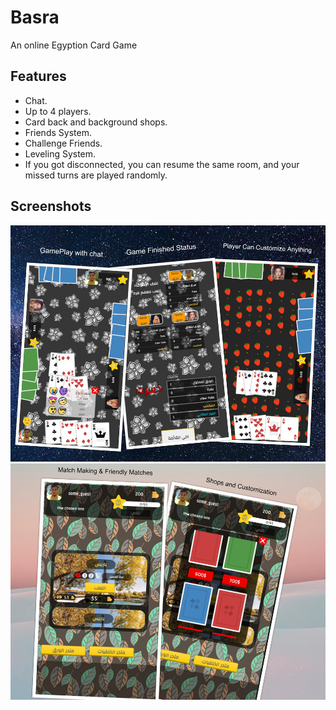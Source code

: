 # Basra 
An online Egyption Card Game

## Features
- Chat.
- Up to 4 players.
- Card back and background shops.
- Friends System.
- Challenge Friends.
- Leveling System.
- If you got disconnected, you can resume the same room, and your missed turns are played randomly.

##  Screenshots
![Inside The Room.jpg](Screenshots/image_large.jpg)
![Lobby](Screenshots/basra2.jpg)